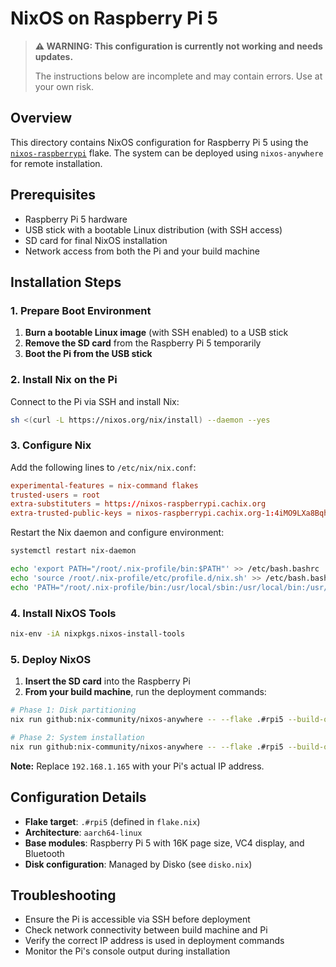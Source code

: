 # NixOS on Raspberry Pi 5

> **⚠️ WARNING: This configuration is currently not working and needs updates.**
> 
> The instructions below are incomplete and may contain errors. Use at your own risk.

## Overview

This directory contains NixOS configuration for Raspberry Pi 5 using the [`nixos-raspberrypi`](https://github.com/nvmd/nixos-raspberrypi) flake. The system can be deployed using `nixos-anywhere` for remote installation.

## Prerequisites

- Raspberry Pi 5 hardware
- USB stick with a bootable Linux distribution (with SSH access)
- SD card for final NixOS installation
- Network access from both the Pi and your build machine

## Installation Steps

### 1. Prepare Boot Environment

1. **Burn a bootable Linux image** (with SSH enabled) to a USB stick
2. **Remove the SD card** from the Raspberry Pi 5 temporarily  
3. **Boot the Pi from the USB stick**

### 2. Install Nix on the Pi

Connect to the Pi via SSH and install Nix:

```bash
sh <(curl -L https://nixos.org/nix/install) --daemon --yes
```

### 3. Configure Nix

Add the following lines to `/etc/nix/nix.conf`:

```conf
experimental-features = nix-command flakes
trusted-users = root 
extra-substituters = https://nixos-raspberrypi.cachix.org
extra-trusted-public-keys = nixos-raspberrypi.cachix.org-1:4iMO9LXa8BqhU+Rpg6LQKiGa2lsNh/j2oiYLNOQ5sPI=
```

Restart the Nix daemon and configure environment:

```bash
systemctl restart nix-daemon  

echo 'export PATH="/root/.nix-profile/bin:$PATH"' >> /etc/bash.bashrc
echo 'source /root/.nix-profile/etc/profile.d/nix.sh' >> /etc/bash.bashrc
echo 'PATH="/root/.nix-profile/bin:/usr/local/sbin:/usr/local/bin:/usr/sbin:/usr/bin:/sbin:/bin"' >> /etc/environment
```

### 4. Install NixOS Tools

```bash
nix-env -iA nixpkgs.nixos-install-tools
```

### 5. Deploy NixOS

1. **Insert the SD card** into the Raspberry Pi
2. **From your build machine**, run the deployment commands:

```bash
# Phase 1: Disk partitioning
nix run github:nix-community/nixos-anywhere -- --flake .#rpi5 --build-on remote --phases disko root@192.168.1.165

# Phase 2: System installation  
nix run github:nix-community/nixos-anywhere -- --flake .#rpi5 --build-on remote --phases install root@192.168.1.165
```

**Note:** Replace `192.168.1.165` with your Pi's actual IP address.

## Configuration Details

- **Flake target**: `.#rpi5` (defined in `flake.nix`)
- **Architecture**: `aarch64-linux` 
- **Base modules**: Raspberry Pi 5 with 16K page size, VC4 display, and Bluetooth
- **Disk configuration**: Managed by Disko (see `disko.nix`)

## Troubleshooting

- Ensure the Pi is accessible via SSH before deployment
- Check network connectivity between build machine and Pi
- Verify the correct IP address is used in deployment commands
- Monitor the Pi's console output during installation